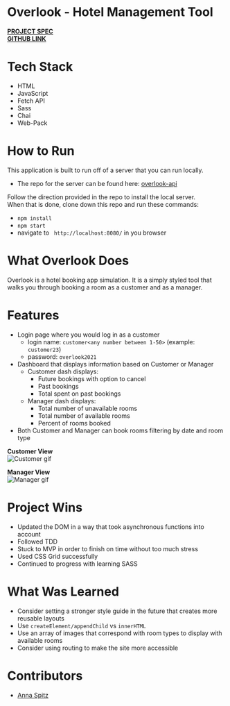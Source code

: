 # Overlook - Hotel Management Tool
**[PROJECT SPEC](https://frontend.turing.edu/projects/overlook.html)**
<br>
**[GITHUB LINK](https://github.com/aspitz1/overlook)**
# Tech Stack 
* HTML
* JavaScript
* Fetch API
* Sass
* Chai
* Web-Pack
# How to Run
This application is built to run off of a server that you can run locally. 
* The repo for the server can be found here: [overlook-api](https://github.com/turingschool-examples/overlook-api)

Follow the direction provided in the repo to install the local server.
<br>
When that is done, clone down this repo and run these commands:
* `npm install`
* `npm start`
* navigate to ` http://localhost:8080/` in you browser
# What Overlook Does
Overlook is a hotel booking app simulation. It is a simply styled tool that walks you through booking a room as a customer and as a manager. 
# Features 
* Login page where you would log in as a customer
    * login name: `customer<any number between 1-50>` (example: `customer23`)
    * password: `overlook2021`
* Dashboard that displays information based on Customer or Manager
    * Customer dash displays:
        * Future bookings with option to cancel
        * Past bookings
        * Total spent on past bookings
    * Manager dash displays:
        * Total number of unavailable rooms
        * Total number of available  rooms
        * Percent of rooms booked
* Both Customer and Manager can book rooms filtering by date and room type

**Customer View**
<br>
![Customer gif](/src/images/overlook-customer.gif)

**Manager View**
<br>
![Manager gif](/src/images/overlook-manager.gif)
# Project Wins
* Updated the DOM in a way that took asynchronous functions into account
* Followed TDD
* Stuck to MVP in order to finish on time without too much stress
* Used CSS Grid successfully 
* Continued to progress with learning SASS
# What Was Learned
* Consider setting a stronger style guide in the future that creates more reusable layouts
* Use `createElement/appendChild` vs `innerHTML`
* Use an array of images that correspond with room types to display with available rooms
* Consider using routing to make the site more accessible
# Contributors 
* [Anna Spitz](https://github.com/aspitz1)



